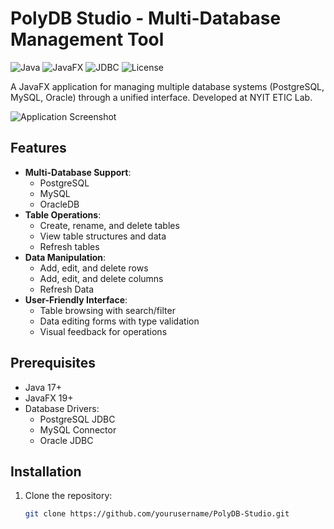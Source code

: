 # PolyDB Studio - Multi-Database Management Tool

![Java](https://img.shields.io/badge/Java-17-blue)
![JavaFX](https://img.shields.io/badge/JavaFX-19-orange)
![JDBC](https://img.shields.io/badge/JDBC-4.2-green)
![License](https://img.shields.io/badge/License-MIT-lightgrey)

A JavaFX application for managing multiple database systems (PostgreSQL, MySQL, Oracle) through a unified interface. Developed at NYIT ETIC Lab.

![Application Screenshot](screenshots/main-screen.png) <!-- Add actual screenshot later -->

## Features

- **Multi-Database Support**:
  - PostgreSQL
  - MySQL
  - OracleDB
- **Table Operations**:
  - Create, rename, and delete tables
  - View table structures and data
  - Refresh tables
- **Data Manipulation**:
  - Add, edit, and delete rows
  - Add, edit, and delete columns
  - Refresh Data
- **User-Friendly Interface**:
  - Table browsing with search/filter
  - Data editing forms with type validation
  - Visual feedback for operations

## Prerequisites

- Java 17+
- JavaFX 19+
- Database Drivers:
  - PostgreSQL JDBC
  - MySQL Connector
  - Oracle JDBC

## Installation

1. Clone the repository:
   ```bash
   git clone https://github.com/yourusername/PolyDB-Studio.git
